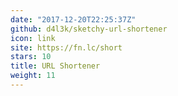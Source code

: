 ```yaml
---
date: "2017-12-20T22:25:37Z"
github: d4l3k/sketchy-url-shortener
icon: link
site: https://fn.lc/short
stars: 10
title: URL Shortener
weight: 11
---
```

